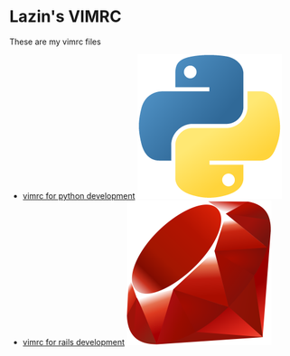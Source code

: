 # Lazin's VIMRC

These are my vimrc files

- [vimrc for python development](https://github.com/lazarocastro/vimrc/tree/master/vimrc-for-python) ![Python][python]
- [vimrc for rails development](https://github.com/lazarocastro/vimrc/tree/master/vimrc-for-rails) ![Ruby][ruby]

[ruby]: https://github.com/lazarocastro/vimrc/blob/master/vimrc-for-rails/icon.png "Ruby"
[python]: https://github.com/lazarocastro/vimrc/blob/master/vimrc-for-python/icon.png "Python"
